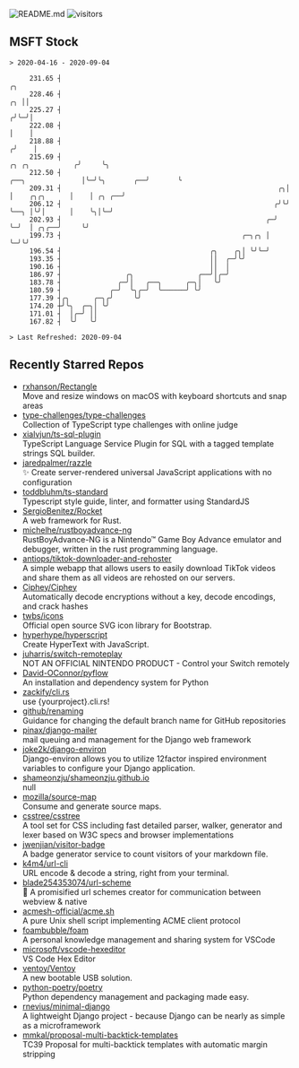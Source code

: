 ![README.md](https://github.com/Gerhut/Gerhut/workflows/README.md/badge.svg)
![visitors](https://visitors.vercel.app/Gerhut/Gerhut?token=8cf69d1f6813d272ef062726b6070c9be4ff72038cfe5a7ded7384a8da65d866)

## MSFT Stock

```
> 2020-04-16 - 2020-09-04

     231.65 ┤                                                                                                ╭╮  
     228.46 ┤                                                                                             ╭╮ ││  
     225.27 ┤                                                                                            ╭╯╰─╯│  
     222.08 ┤                                                                                            │    │  
     218.88 ┤                                                                                           ╭╯    │  
     215.69 ┤                                                                          ╭╮ ╭╮           ╭╯     ╰╮ 
     212.50 ┤                                                        ╭──╮              │╰─╯╰╮       ╭──╯       ╰ 
     209.31 ┤                                                      ╭╮│  │    ╭╮╭╮      │    │ ╭╮ ╭──╯            
     206.12 ┤                                                     ╭╯╰╯  ╰──╮ │╰╯│      │    ╰╮│╰─╯               
     202.93 ┤                                                   ╭─╯        ╰─╯  │ ╭╮╭──╯     ╰╯                  
     199.73 ┤                                             ╭─╮╭╮ │               ╰─╯╰╯                            
     196.54 ┤                                     ╭╮    ╭╮│ ╰╯╰─╯                                                
     193.35 ┤                                     ││  ╭─╯╰╯                                                      
     190.16 ┤                                     ││  │                                                          
     186.97 ┤                ╭╮                ╭──╯│╭─╯                                                          
     183.78 ┤              ╭─╯│   ╭──╮      ╭─╮│   ╰╯                                                            
     180.59 ┤            ╭─╯  ╰╮╭─╯  ╰──────╯ ╰╯                                                                 
     177.39 ┤╭╮      ╭─╮╭╯     ╰╯                                                                                
     174.20 ┼╯╰╮  ╭─╮│ ╰╯                                                                                        
     171.01 ┤  │╭─╯ ││                                                                                           
     167.82 ┤  ╰╯   ╰╯                                                                                           

> Last Refreshed: 2020-09-04
```

## Recently Starred Repos

- [rxhanson/Rectangle](https://github.com/rxhanson/Rectangle)  
  Move and resize windows on macOS with keyboard shortcuts and snap areas
- [type-challenges/type-challenges](https://github.com/type-challenges/type-challenges)  
  Collection of TypeScript type challenges with online judge
- [xialvjun/ts-sql-plugin](https://github.com/xialvjun/ts-sql-plugin)  
  TypeScript Language Service Plugin for SQL with a tagged template strings SQL builder.
- [jaredpalmer/razzle](https://github.com/jaredpalmer/razzle)  
  ✨ Create server-rendered universal JavaScript applications with no configuration
- [toddbluhm/ts-standard](https://github.com/toddbluhm/ts-standard)  
  Typescript style guide, linter, and formatter using StandardJS
- [SergioBenitez/Rocket](https://github.com/SergioBenitez/Rocket)  
  A web framework for Rust.
- [michelhe/rustboyadvance-ng](https://github.com/michelhe/rustboyadvance-ng)  
  RustBoyAdvance-NG is a Nintendo™ Game Boy Advance emulator and debugger, written in the rust programming language.
- [antiops/tiktok-downloader-and-rehoster](https://github.com/antiops/tiktok-downloader-and-rehoster)  
  A simple webapp that allows users to easily download TikTok videos and share them as all videos are rehosted on our servers.
- [Ciphey/Ciphey](https://github.com/Ciphey/Ciphey)  
  Automatically decode encryptions without a key, decode encodings, and crack hashes
- [twbs/icons](https://github.com/twbs/icons)  
  Official open source SVG icon library for Bootstrap.
- [hyperhype/hyperscript](https://github.com/hyperhype/hyperscript)  
  Create HyperText with JavaScript.
- [juharris/switch-remoteplay](https://github.com/juharris/switch-remoteplay)  
  NOT AN OFFICIAL NINTENDO PRODUCT - Control your Switch remotely
- [David-OConnor/pyflow](https://github.com/David-OConnor/pyflow)  
  An installation and dependency system for Python
- [zackify/cli.rs](https://github.com/zackify/cli.rs)  
  use {yourproject}.cli.rs!
- [github/renaming](https://github.com/github/renaming)  
  Guidance for changing the default branch name for GitHub repositories
- [pinax/django-mailer](https://github.com/pinax/django-mailer)  
  mail queuing and management for the Django web framework
- [joke2k/django-environ](https://github.com/joke2k/django-environ)  
  Django-environ allows you to utilize 12factor inspired environment variables to configure your Django application.
- [shameonzju/shameonzju.github.io](https://github.com/shameonzju/shameonzju.github.io)  
  null
- [mozilla/source-map](https://github.com/mozilla/source-map)  
  Consume and generate source maps.
- [csstree/csstree](https://github.com/csstree/csstree)  
  A tool set for CSS including fast detailed parser, walker, generator and lexer based on W3C specs and browser implementations
- [jwenjian/visitor-badge](https://github.com/jwenjian/visitor-badge)  
  A badge generator service to count visitors of your markdown file.
- [k4m4/url-cli](https://github.com/k4m4/url-cli)  
  URL encode & decode a string, right from your terminal.
- [blade254353074/url-scheme](https://github.com/blade254353074/url-scheme)  
  📢 A promisified url schemes creator for communication between webview & native
- [acmesh-official/acme.sh](https://github.com/acmesh-official/acme.sh)  
  A pure Unix shell script implementing ACME client protocol
- [foambubble/foam](https://github.com/foambubble/foam)  
  A personal knowledge management and sharing system for VSCode
- [microsoft/vscode-hexeditor](https://github.com/microsoft/vscode-hexeditor)  
  VS Code Hex Editor
- [ventoy/Ventoy](https://github.com/ventoy/Ventoy)  
  A new bootable USB solution.
- [python-poetry/poetry](https://github.com/python-poetry/poetry)  
  Python dependency management and packaging made easy.
- [rnevius/minimal-django](https://github.com/rnevius/minimal-django)  
  A lightweight Django project - because Django can be nearly as simple as a microframework
- [mmkal/proposal-multi-backtick-templates](https://github.com/mmkal/proposal-multi-backtick-templates)  
  TC39 Proposal for multi-backtick templates with automatic margin stripping
